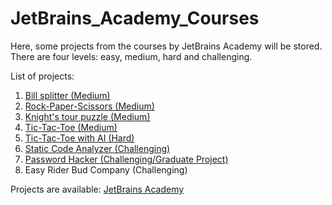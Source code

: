 # JetBrains_Academy_Courses
Here, some projects from the courses by JetBrains Academy will be stored. There are four levels: easy, medium, hard and challenging.

List of projects:
  1. [Bill splitter (Medium)](https://github.com/evylegzhanin/JetBrains_Python_Core/tree/main/bill_splitter)  
  2. [Rock-Paper-Scissors (Medium)](https://github.com/evylegzhanin/JetBrains_Python_Core/tree/main/rock_paper_scissors)
  3. [Knight's tour puzzle (Medium)](https://github.com/evylegzhanin/JetBrains_Python_Core/tree/main/knights_tour_pazzle)
  4. [Tic-Tac-Toe (Medium)](https://github.com/evylegzhanin/JetBrains_Python_Core/tree/main/tic_tac_toe)
  5. [Tic-Tac-Toe with AI (Hard)](https://github.com/evylegzhanin/JetBrains_Python_Core/tree/main/tic_tac_toe_with_AI)
  6. [Static Code Analyzer (Challenging)](https://github.com/evylegzhanin/JetBrains_Python_Core/tree/main/static_code_analyzer)
  7. [Password Hacker (Challenging/Graduate Project)](https://github.com/evylegzhanin/JetBrains_Python_Core/tree/main/password_hacker)
  8. Easy Rider Bud Company (Challenging)

Projects are available: [JetBrains Academy](https://hyperskill.org/tracks/2)
